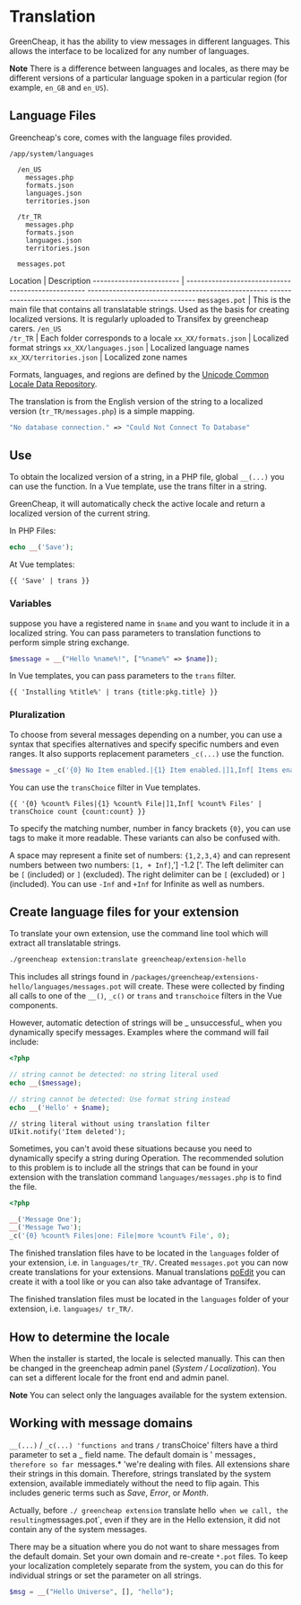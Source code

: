 # Translation

<p class="uk-article-lead"> GreenCheap, it has the ability to view messages in different languages. This allows the interface to be localized for any number of languages. </p>

**Note** There is a difference between languages and locales, as there may be different versions of a particular language spoken in a particular region (for example, `en_GB` and `en_US`).


## Language Files

Greencheap's core, comes with the language files provided.

```
/app/system/languages

  /en_US
    messages.php
    formats.json
    languages.json
    territories.json

  /tr_TR
    messages.php
    formats.json
    languages.json
    territories.json

  messages.pot
```

Location                  | Description
------------------------ | -------------------------------------------------- -------------------------------------------------- -------------------------------------------------- -------
`messages.pot` | This is the main file that contains all translatable strings. Used as the basis for creating localized versions. It is regularly uploaded to Transifex by greencheap carers.
`/en_US` <br> `/tr_TR` | Each folder corresponds to a locale
`xx_XX/formats.json` | Localized format strings
`xx_XX/languages.json` | Localized language names
`xx_XX/territories.json` | Localized zone names

Formats, languages, and regions are defined by the [Unicode Common Locale Data Repository](http://cldr.unicode.org/).

The translation is from the English version of the string to a localized version (`tr_TR/messages.php`) is a simple mapping.

```php
"No database connection." => "Could Not Connect To Database"
```

## Use

To obtain the localized version of a string, in a PHP file, global `__(...)` you can use the function. In a Vue template, use the trans filter in a string.

GreenCheap, it will automatically check the active locale and return a localized version of the current string.

In PHP Files:

```php
echo __('Save');
```

At Vue templates:

```vue
{{ 'Save' | trans }}
```

### Variables

suppose you have a registered name in `$name` and you want to include it in a localized string. You can pass parameters to translation functions to perform simple string exchange.

```php
$message = __("Hello %name%!", ["%name%" => $name]);
```

In Vue templates, you can pass parameters to the `trans` filter.

```vue
{{ 'Installing %title%' | trans {title:pkg.title} }}
```

### Pluralization

To choose from several messages depending on a number, you can use a syntax that specifies alternatives and specify specific numbers and even ranges. It also supports replacement parameters  `_c(...)` use the function.

```php
$message = _c('{0} No Item enabled.|{1} Item enabled.|]1,Inf[ Items enabled.', count($ids))
```

You can use the `transChoice` filter in Vue templates.

```vue
{{ '{0} %count% Files|{1} %count% File|]1,Inf[ %count% Files' | transChoice count {count:count} }}
```

To specify the matching number, number in fancy brackets `{0}`, you can use tags to make it more readable. These variants can also be confused with.

A space may represent a finite set of numbers: `{1,2,3,4}` and can represent numbers between two numbers: `[1, + Inf]`,'] -1.2 ['. The left delimiter can be `[` (included) or `]` (excluded). The right delimiter can be `[` (excluded) or `]` (included). You can use `-Inf` and `+Inf` for Infinite as well as numbers.

## Create language files for your extension
To translate your own extension, use the command line tool which will extract all translatable strings.

```bash
./greencheap extension:translate greencheap/extension-hello
```

This includes all strings found in `/packages/greencheap/extensions-hello/languages/messages.pot` will create. These were collected by finding all calls to one of the `__()`, `_c()` or `trans` and `transchoice` filters in the Vue components.

However, automatic detection of strings will be _ unsuccessful_ when you dynamically specify messages. Examples where the command will fail include:

```php
<?php

// string cannot be detected: no string literal used
echo __($message);

// string cannot be detected: Use format string instead
echo __('Hello' + $name);
```

```vue
// string literal without using translation filter
UIkit.notify('Item deleted');
```

Sometimes, you can't avoid these situations because you need to dynamically specify a string during Operation. The recommended solution to this problem is to include all the strings that can be found in your extension with the translation command `languages/messages.php` is to find the file.

```php
<?php

__('Message One');
__('Message Two');
_c('{0} %count% Files|one: File|more %count% File', 0);
```

The finished translation files have to be located in the `languages` folder of your extension, i.e. in `languages/tr_TR/`.
Created  `messages.pot` you can now create translations for your extensions. Manual translations [poEdit](http://www.poedit.net) you can create it with a tool like or you can also take advantage of Transifex.

The finished translation files must be located in the `languages` folder of your extension, i.e.  `languages/ tr_TR/`.

## How to determine the locale

When the installer is started, the locale is selected manually. This can then be changed in the greencheap admin panel (_System / Localization_). You can set a different locale for the front end and admin panel.

**Note** You can select only the languages available for the system extension.

## Working with message domains

`__(...)` / `_c(...) 'functions and` trans ` / ` transChoice' filters have a third parameter to set a _ field name. The default domain is ' messages`, therefore so far `messages.* 'we're dealing with files. All extensions share their strings in this domain. Therefore, strings translated by the system extension, available immediately without the need to flip again. This includes generic terms such as _Save_, _Error_, or _Month_.

Actually, before `./ greencheap extension` translate hello`  when we call, the resulting `messages.pot`, even if they are in the Hello extension, it did not contain any of the system messages.

There may be a situation where you do not want to share messages from the default domain. Set your own domain and re-create `*.pot` files. To keep your localization completely separate from the system, you can do this for individual strings or set the parameter on all strings.

```php
$msg = __("Hello Universe", [], "hello");
```